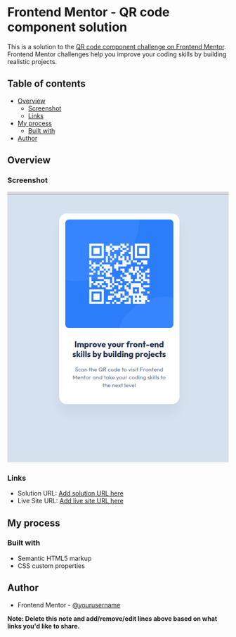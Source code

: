 # Frontend Mentor - QR code component solution

This is a solution to the [QR code component challenge on Frontend Mentor](https://www.frontendmentor.io/challenges/qr-code-component-iux_sIO_H). Frontend Mentor challenges help you improve your coding skills by building realistic projects. 

## Table of contents

- [Overview](#overview)
  - [Screenshot](#screenshot)
  - [Links](#links)
- [My process](#my-process)
  - [Built with](#built-with)
- [Author](#author)


## Overview

### Screenshot

![alt text](<Screenshot at 2025-08-01 14-55-45-1.png>)
### Links

- Solution URL: [Add solution URL here](https://github.com/yigitozmen/frontendmentor-qr)
- Live Site URL: [Add live site URL here](https://glistening-chaja-977099.netlify.app/)

## My process

### Built with

- Semantic HTML5 markup
- CSS custom properties


## Author

- Frontend Mentor - [@yourusername](https://www.frontendmentor.io/profile/yigitozmen)

**Note: Delete this note and add/remove/edit lines above based on what links you'd like to share.**